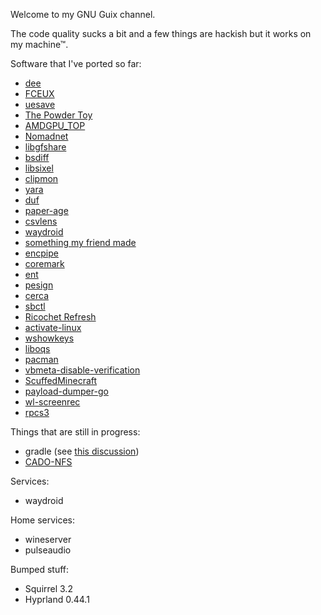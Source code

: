 Welcome to my GNU Guix channel.

The code quality sucks a bit and a few things are hackish but it works on my machine™.

Software that I've ported so far:
* [dee](https://github.com/thibmeu/drand-rs)
* [FCEUX](https://fceux.com)
* [uesave](https://github.com/trumank/uesave-rs)
* [The Powder Toy](https://powdertoy.co.uk)
* [AMDGPU_TOP](https://github.com/Umio-Yasuno/amdgpu_top)
* [Nomadnet](https://github.com/markqvist/nomadnet)
* [libgfshare](https://github.com/jcushman/libgfshare)
* [bsdiff](https://github.com/mendsley/bsdiff)
* [libsixel](https://github.com/saitoha/libsixel)
* [clipmon](https://sr.ht/~whynothugo/clipmon)
* [yara](https://virustotal.github.io/yara)
* [duf](https://github.com/muesli/duf)
* [paper-age](https://github.com/matiaskorhonen/paper-age)
* [csvlens](https://github.com/YS-L/csvlens)
* [waydroid](https://waydro.id)
* [something my friend made](https://github.com/RegularRabbit05/Amogus-File-Encoder)
* [encpipe](https://github.com/jedisct1/encpipe)
* [coremark](https://github.com/eembc/coremark)
* [ent](https://www.fourmilab.ch/random/)
* [pesign](https://github.com/rhboot/pesign)
* [cerca](https://github.com/cblgh/cerca)
* [sbctl](https://github.com/Foxboron/sbctl)
* [Ricochet Refresh](https://github.com/blueprint-freespeech/ricochet-refresh)
* [activate-linux](https://github.com/Kljunas2/activate-linux)
* [wshowkeys](https://git.sr.ht/~sircmpwn/wshowkeys)
* [liboqs](https://github.com/open-quantum-safe/liboqs)
* [pacman](https://gitlab.archlinux.org/pacman/pacman)
* [vbmeta-disable-verification](https://github.com/libxzr/vbmeta-disable-verification)
* [ScuffedMinecraft](https://github.com/EvanatorM/ScuffedMinecraft)
* [payload-dumper-go](https://github.com/ssut/payload-dumper-go)
* [wl-screenrec](https://github.com/russelltg/wl-screenrec)
* [rpcs3](https://rpcs3.net)

Things that are still in progress:
* gradle (see [this discussion](https://discuss.gradle.org/t/building-gradle-from-pure-source-without-any-bootstrap-binaries/19398))
* [CADO-NFS](https://gitlab.inria.fr/cado-nfs/cado-nfs)

Services:
* waydroid

Home services:
* wineserver
* pulseaudio

Bumped stuff:
* Squirrel 3.2
* Hyprland 0.44.1
